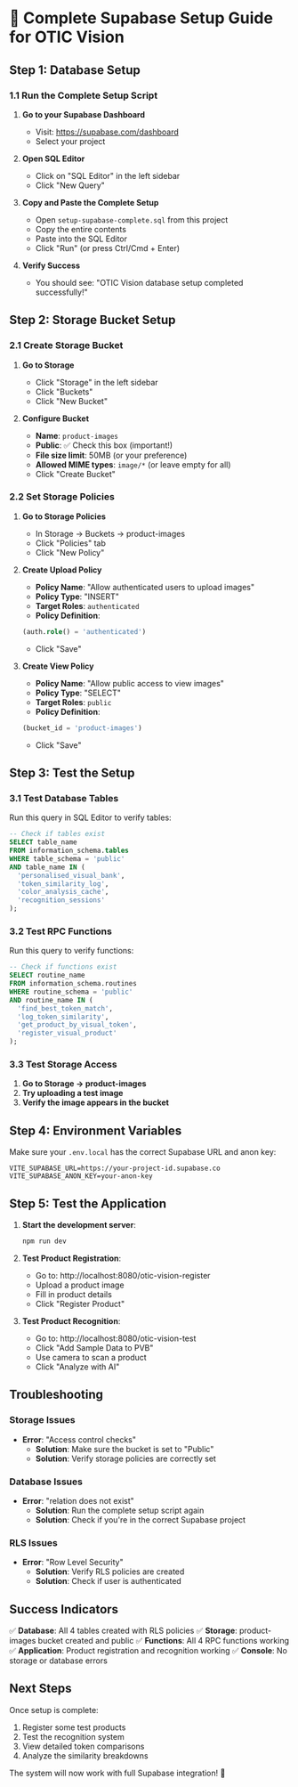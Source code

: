 # 🚀 Complete Supabase Setup Guide for OTIC Vision

## Step 1: Database Setup

### 1.1 Run the Complete Setup Script

1. **Go to your Supabase Dashboard**
   - Visit: https://supabase.com/dashboard
   - Select your project

2. **Open SQL Editor**
   - Click on "SQL Editor" in the left sidebar
   - Click "New Query"

3. **Copy and Paste the Complete Setup**
   - Open `setup-supabase-complete.sql` from this project
   - Copy the entire contents
   - Paste into the SQL Editor
   - Click "Run" (or press Ctrl/Cmd + Enter)

4. **Verify Success**
   - You should see: "OTIC Vision database setup completed successfully!"

## Step 2: Storage Bucket Setup

### 2.1 Create Storage Bucket

1. **Go to Storage**
   - Click "Storage" in the left sidebar
   - Click "Buckets"
   - Click "New Bucket"

2. **Configure Bucket**
   - **Name**: `product-images`
   - **Public**: ✅ Check this box (important!)
   - **File size limit**: 50MB (or your preference)
   - **Allowed MIME types**: `image/*` (or leave empty for all)
   - Click "Create Bucket"

### 2.2 Set Storage Policies

1. **Go to Storage Policies**
   - In Storage → Buckets → product-images
   - Click "Policies" tab
   - Click "New Policy"

2. **Create Upload Policy**
   - **Policy Name**: "Allow authenticated users to upload images"
   - **Policy Type**: "INSERT"
   - **Target Roles**: `authenticated`
   - **Policy Definition**:
   ```sql
   (auth.role() = 'authenticated')
   ```
   - Click "Save"

3. **Create View Policy**
   - **Policy Name**: "Allow public access to view images"
   - **Policy Type**: "SELECT"
   - **Target Roles**: `public`
   - **Policy Definition**:
   ```sql
   (bucket_id = 'product-images')
   ```
   - Click "Save"

## Step 3: Test the Setup

### 3.1 Test Database Tables

Run this query in SQL Editor to verify tables:

```sql
-- Check if tables exist
SELECT table_name 
FROM information_schema.tables 
WHERE table_schema = 'public' 
AND table_name IN (
  'personalised_visual_bank',
  'token_similarity_log', 
  'color_analysis_cache',
  'recognition_sessions'
);
```

### 3.2 Test RPC Functions

Run this query to verify functions:

```sql
-- Check if functions exist
SELECT routine_name 
FROM information_schema.routines 
WHERE routine_schema = 'public' 
AND routine_name IN (
  'find_best_token_match',
  'log_token_similarity',
  'get_product_by_visual_token',
  'register_visual_product'
);
```

### 3.3 Test Storage Access

1. **Go to Storage → product-images**
2. **Try uploading a test image**
3. **Verify the image appears in the bucket**

## Step 4: Environment Variables

Make sure your `.env.local` has the correct Supabase URL and anon key:

```env
VITE_SUPABASE_URL=https://your-project-id.supabase.co
VITE_SUPABASE_ANON_KEY=your-anon-key
```

## Step 5: Test the Application

1. **Start the development server**:
   ```bash
   npm run dev
   ```

2. **Test Product Registration**:
   - Go to: http://localhost:8080/otic-vision-register
   - Upload a product image
   - Fill in product details
   - Click "Register Product"

3. **Test Product Recognition**:
   - Go to: http://localhost:8080/otic-vision-test
   - Click "Add Sample Data to PVB"
   - Use camera to scan a product
   - Click "Analyze with AI"

## Troubleshooting

### Storage Issues
- **Error**: "Access control checks"
  - **Solution**: Make sure the bucket is set to "Public"
  - **Solution**: Verify storage policies are correctly set

### Database Issues
- **Error**: "relation does not exist"
  - **Solution**: Run the complete setup script again
  - **Solution**: Check if you're in the correct Supabase project

### RLS Issues
- **Error**: "Row Level Security"
  - **Solution**: Verify RLS policies are created
  - **Solution**: Check if user is authenticated

## Success Indicators

✅ **Database**: All 4 tables created with RLS policies
✅ **Storage**: product-images bucket created and public
✅ **Functions**: All 4 RPC functions working
✅ **Application**: Product registration and recognition working
✅ **Console**: No storage or database errors

## Next Steps

Once setup is complete:
1. Register some test products
2. Test the recognition system
3. View detailed token comparisons
4. Analyze the similarity breakdowns

The system will now work with full Supabase integration! 🎯


